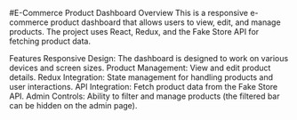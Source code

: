#E-Commerce Product Dashboard
Overview
This is a responsive e-commerce product dashboard that allows users to view, edit, and manage products. The project uses React, Redux, and the Fake Store API for fetching product data.

Features
Responsive Design: The dashboard is designed to work on various devices and screen sizes.
Product Management: View and edit product details.
Redux Integration: State management for handling products and user interactions.
API Integration: Fetch product data from the Fake Store API.
Admin Controls: Ability to filter and manage products (the filtered bar can be hidden on the admin page).
 
